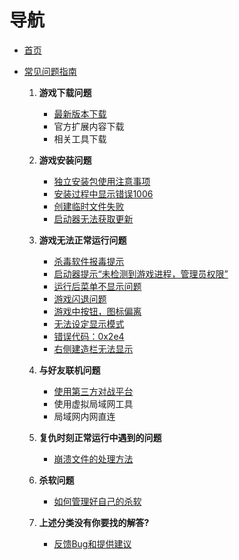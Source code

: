 # 导航

- [首页](Home)
- [常见问题指南](常见问题指南)

  1. **游戏下载问题**
      - [最新版本下载](./最新版本下载)
      - 官方扩展内容下载
      - 相关工具下载

  2. **游戏安装问题**
      - [独立安装包使用注意事项](./独立安装包使用注意事项)
      - [安装过程中显示错误1006](./安装过程中显示错误1006)
      - [创建临时文件失败](./创建临时文件失败)
      - [启动器无法获取更新](./启动器无法获得更新)

  3. **游戏无法正常运行问题**
      - [杀毒软件报毒提示](./杀毒软件报毒提示)
      - [启动器提示“未检测到游戏进程，管理员权限”](./启动器提示“未检测到游戏进程，管理员权限”)
      - [运行后菜单不显示问题](./运行后菜单不显示问题)
      - [游戏闪退问题](./闪退问题)
      - [游戏中按钮，图标偏离](游戏中按钮，图标偏离)
      - [无法设定显示模式](./无法设定显示模式)
      - [错误代码：0x2e4](./错误代码：0x2e4)
      - [右侧建造栏无法显示]()

  4. **与好友联机问题**
      - [使用第三方对战平台](./使用第三方对战平台)
      - 使用虚拟局域网工具
      - 局域网内网直连

  5. **复仇时刻正常运行中遇到的问题**
      - [崩溃文件的处理方法](./debug文件的处理方法)

  6. **杀软问题**
      - [如何管理好自己的杀软](./如何管理好自己的杀软)

  7. **上述分类没有你要找的解答?**
      - [反馈Bug和提供建议](./反馈Bug和提供建议)